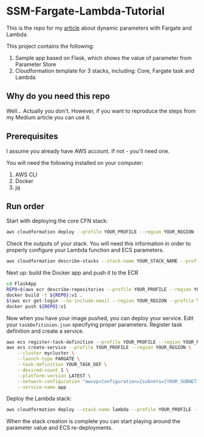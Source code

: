 # SSM-Fargate-Lambda-Tutorial

This is the repo for my [article](https://medium.com/@thomas.storm/infrastructure-is-dynamic-bro-73e71ce25499?source=friends_link&sk=47092b48c063b4c47dd4022c43d7e53c) about dynamic parameters with Fargate and Lambda.

This project  contains the following:

1. Sample app based on Flask, which shows the value of parameter from Parameter Store
2. Cloudformation template for 3 stacks, including: Core, Fargate task and Lambda

## Why do you need this repo

Well... Actually you don't. 
However, if you want to reproduce the steps from my Medium article you can use it.

## Prerequisites

I assume you already have AWS account. If not - you'll need one.

You will need the following installed on your computer:
1. AWS CLI
2. Docker
3. jq

## Run order

Start with deploying the core CFN stack:

```bash
aws cloudformation deploy --profile YOUR_PROFILE --region YOUR_REGION --stack-name YOUR_STACK_NAME --template-file Cloudformation/core.yaml --capabilities CAPABILITY_IAM
```

Check the outputs of your stack. You will need this information in order to properly configure your Lambda function and ECS parameters.

```bash
aws cloudformation describe-stacks --stack-name YOUR_STACK_NAME --profile YOUR_PROFILE --region YOUR_REGION
```

Next up: build the Docker app and push it to the ECR

```bash
cd FlaskApp
REPO=$(aws ecr describe-repositories --profile YOUR_PROFILE --region YOUR_REGION --repository-names YOUR_REPO_NAME | jq .repositories[].repositoryUri | sed -e 's/^"//' -e 's/"$//')
docker build -t ${REPO}:v1 .
$(aws ecr get-login --no-include-email --region YOUR_REGION --profile YOUR_PROFILE)
docker push ${REPO}:v1
```

Now when you have your image pushed, you can deploy your service.
Edit your `taskDefitinion.json` specifying proper parameters.
Register task definition and create a service.

```bash
aws ecs register-task-definition --profile YOUR_PROFILE --region YOUR_REGION --cli-input-json file://taskDefinition.json
aws ecs create-service --profile YOUR_PROFILE --region YOUR_REGION \
    --cluster mycluster \
    --launch-type FARGATE \
    --task-definition YOUR_TASK_DEF \
    --desired-count 1 \
    --platform-version LATEST \
    --network-configuration "awsvpcConfiguration={subnets=[YOUR_SUBNETID1, YOUR_SUBNETID2],securityGroups=[YOUR_SG],assignPublicIp=ENABLED}" \
    --service-name app
```

Deploy the Lambda stack:

```bash
aws cloudformation deploy --stack-name lambda --profile YOUR_PROFILE --region YOUR_REGION --template Cloudformation/lambda.yaml --capabilities CAPABILITY_IAM
```

When the stack creation is complete you can start playing around the parameter value and ECS re-deployments.

